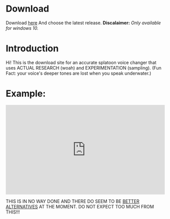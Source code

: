 # Download
Download [here](https://github.com/okmrsavageYT/Splatuner/releases) And choose the latest release. **Discalaimer:** *Only available for windows 10.*


# Introduction

Hi! This is the download site for an accurate splatoon voice changer that uses ACTUAL RESEARCH (woah) and EXPERIMENTATION (sampling). (Fun Fact: your voice's deeper tones are lost when you speak underwater.)

# Example:
<div style="width:100%;height:0px;position:relative;padding-bottom:56.250%;"><iframe src="https://streamable.com/e/xs5u9p?loop=0" frameborder="0" width="100%" height="100%" allowfullscreen style="width:100%;height:100%;position:absolute;left:0px;top:0px;overflow:hidden;"></iframe></div>


THIS IS IN NO WAY DONE AND THERE DO SEEM TO BE [BETTER ALTERNATIVES](https://aminoapps.com/c/splatoon/page/blog/how-to-make-an-inkling-voice-on-audacity/eYeS_3ubz8wx76abjNplMXwR04pLl8p) AT THE MOMENT. DO NOT EXPECT TOO MUCH FROM THIS!!!